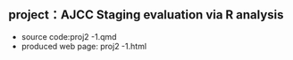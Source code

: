 ## project：AJCC Staging evaluation via R analysis
- source code:proj2 -1.qmd
- produced web page: proj2 -1.html
